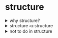 # structure

<details>

<summary>why structure?</summary>

ধরা যাক আমাকে ৫০ জন ছাত্রের রেজাল্ট নিয়ে কাজ করতে হবে। যে সর্বোচ্চ নাম্বার পাবে তার নাম, রোল, নাম্বার প্রিন্ট করতে হবে। এই কাজ ট্রাডিশনাল ভাবী করলে আমার হয় ১৫০ টা variable লাগবে অথবা  50 size এর ৩টা array লাগবে। variable বা array যেটাই ব্যবহার করি এখানে মূল সমস্যা হলো একটার সাথে অন্যটার কোনো কানেকশন নাই। variable একটার সাথে অন্যটার যেমন কোনো কানেকশন নাই, একইভাবে একটা array এর সাথে অন্যগুলোর কোনো সম্পর্ক নাই। অথচ আমার একজন ছাত্রের নাম, রোল, নাম্বার প্রিন্ট করতে হবে যেটা রিলেশনাল ডাটা না হলে ম্যানেজ করা প্রায় অসম্ভব। structure এখানে rescuer হিসেবে কাজ করে। এটা variable grouping করতে পারে যার ফলে একটা variable কার সাথে connected তা জানা যায়।

</details>

<details>

<summary>structure এর structure</summary>

structure কে অনেকে user defined data type বলে। বাড়ি কিংবা ব্রিজ বানাতে সাধারণত ইট, বালু, রড, সিমেন্ট লাগে, এইগুলো একত্র করে ইচ্ছামত কাঠামো দাঁড় করানো যায়। একইভাবে, structure C এর built-in data type গুলোকে mix করে ইচ্ছামত data type বানাতে পারে।&#x20;

</details>

<details>

<summary>not to do in structure</summary>

* structure এর ব্লকের ভেতর variable এর initial value দেয়া যাবে না, এগুলো দিয়ে data type বানানো হয়, এখানে ভ্যালু দেয়া illogical। এমনটা করলে structure এর আন্ডারে যে যে মেম্বার থাকবে সবার ভ্যালু এক হয়ে যাবে। আর যেহেতু structure একটা custom data type তাই data type এ কোনো default value থাকা logical না।&#x20;
* array তে যেমন শুধুমাত্র declare করার সময় initialize করা যায়, একইভাবে structure variable declare এর সময়েই initialize করতে হয়।

</details>

